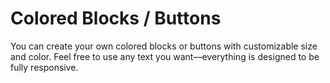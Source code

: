 # Colored Blocks / Buttons

You can create your own colored blocks or buttons with customizable size and color. Feel free to use any text you want—everything is designed to be fully responsive.